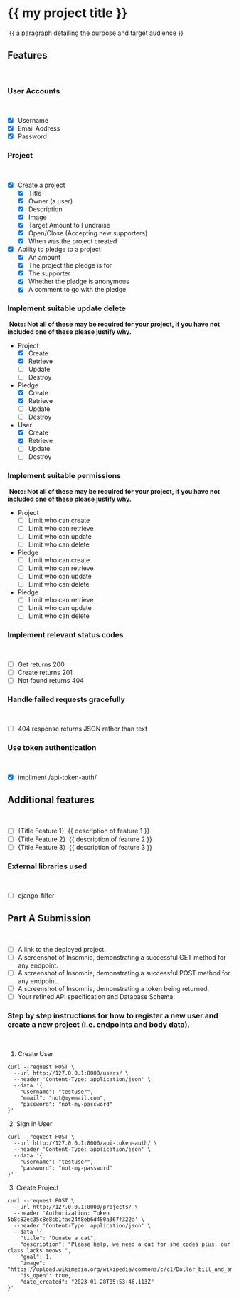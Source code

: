 # {{ my project title }}
​
{{ a paragraph detailing the purpose and target audience }}
​
## Features
​
### User Accounts
​
- [X] Username
- [X] Email Address
- [X] Password
​
### Project
​
- [X] Create a project
  - [X] Title
  - [X] Owner (a user)
  - [X] Description
  - [X] Image
  - [X] Target Amount to Fundraise
  - [X] Open/Close (Accepting new supporters)
  - [X] When was the project created
- [X] Ability to pledge to a project
  - [X] An amount
  - [X] The project the pledge is for
  - [X] The supporter
  - [X] Whether the pledge is anonymous
  - [X] A comment to go with the pledge
  
### Implement suitable update delete
​
**Note: Not all of these may be required for your project, if you have not included one of these please justify why.**
​
- Project
  - [X] Create
  - [X] Retrieve
  - [ ] Update
  - [ ] Destroy
- Pledge
  - [X] Create
  - [X] Retrieve
  - [ ] Update
  - [ ] Destroy
- User
  - [X] Create
  - [X] Retrieve
  - [ ] Update
  - [ ] Destroy
​
### Implement suitable permissions
​
**Note: Not all of these may be required for your project, if you have not included one of these please justify why.**
​
- Project
  - [ ] Limit who can create
  - [ ] Limit who can retrieve
  - [ ] Limit who can update
  - [ ] Limit who can delete
- Pledge
  - [ ] Limit who can create
  - [ ] Limit who can retrieve
  - [ ] Limit who can update
  - [ ] Limit who can delete
- Pledge
  - [ ] Limit who can retrieve
  - [ ] Limit who can update
  - [ ] Limit who can delete
​
### Implement relevant status codes
​
- [ ] Get returns 200
- [ ] Create returns 201
- [ ] Not found returns 404
​
### Handle failed requests gracefully 
​
- [ ] 404 response returns JSON rather than text
​
### Use token authentication
​
- [X] impliment /api-token-auth/
​
## Additional features
​
- [ ] {Title Feature 1}
​
{{ description of feature 1 }}
​
- [ ] {Title Feature 2}
​
{{ description of feature 2 }}
​
- [ ] {Title Feature 3}
​
{{ description of feature 3 }}
​
### External libraries used
​
- [ ] django-filter
​
​
## Part A Submission
​
- [ ] A link to the deployed project.
- [ ] A screenshot of Insomnia, demonstrating a successful GET method for any endpoint.
- [ ] A screenshot of Insomnia, demonstrating a successful POST method for any endpoint.
- [ ] A screenshot of Insomnia, demonstrating a token being returned.
- [ ] Your refined API specification and Database Schema.
​
### Step by step instructions for how to register a new user and create a new project (i.e. endpoints and body data).
​
1. Create User
​
```shell
curl --request POST \
  --url http://127.0.0.1:8000/users/ \
  --header 'Content-Type: application/json' \
  --data '{
	"username": "testuser",
	"email": "not@myemail.com",
	"password": "not-my-password"
}'
```
​
2. Sign in User
​
```shell
curl --request POST \
  --url http://127.0.0.1:8000/api-token-auth/ \
  --header 'Content-Type: application/json' \
  --data '{
	"username": "testuser",
	"password": "not-my-password"
}'
```
​
3. Create Project
​
```shell
curl --request POST \
  --url http://127.0.0.1:8000/projects/ \
  --header 'Authorization: Token 5b8c82ec35c8e8cb1fac24f8eb6d480a367f322a' \
  --header 'Content-Type: application/json' \
  --data '{
	"title": "Donate a cat",
	"description": "Please help, we need a cat for she codes plus, our class lacks meows.",
	"goal": 1,
	"image": "https://upload.wikimedia.org/wikipedia/commons/c/c1/Dollar_bill_and_small_change.jpg",
	"is_open": true,
	"date_created": "2023-01-28T05:53:46.113Z"
}'